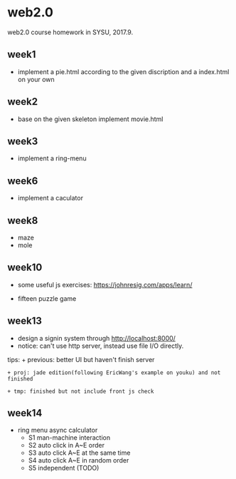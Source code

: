 # web2.0
web2.0 course homework in SYSU, 2017.9.

## week1
  + implement a pie.html according to the given discription
and
  a index.html on your own

## week2
  + base on the given skeleton implement movie.html

## week3
  + implement a ring-menu

## week6
  + implement a caculator

## week8
  + maze
  + mole

## week10
  + some useful js exercises: 
   <https://johnresig.com/apps/learn/>
  
  + fifteen puzzle game

## week13
  + design a signin system
  through <http://localhost:8000/>
  + notice: can't use http server, instead use file I/O directly.
  
  tips:
    + previous: better UI but haven't finish server
    
    + proj: jade edition(following EricWang's example on youku) and not finished

    + tmp: finished but not include front js check

## week14
  + ring menu async calculator
    + S1 man-machine interaction
    + S2 auto click in A~E order
    + S3 auto click A~E at the same time
    + S4 auto click A~E in random order
    + S5 independent (TODO)